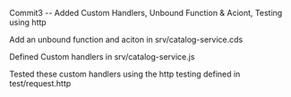Commit3 -- Added Custom Handlers, Unbound Function & Aciont, Testing using http

Add an unbound function and aciton in srv/catalog-service.cds

Defined Custom handlers in srv/catalog-service.js

Tested these custom handlers using the http testing defined in test/request.http

